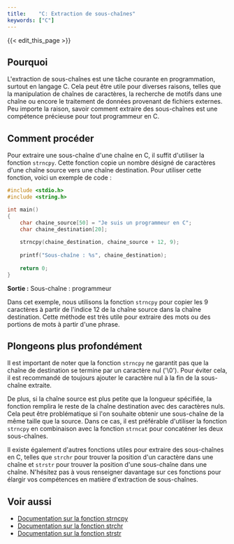 ```yaml
---
title:    "C: Extraction de sous-chaînes"
keywords: ["C"]
---
```


{{< edit_this_page >}}

## Pourquoi

L'extraction de sous-chaînes est une tâche courante en programmation, surtout en langage C. Cela peut être utile pour diverses raisons, telles que la manipulation de chaînes de caractères, la recherche de motifs dans une chaîne ou encore le traitement de données provenant de fichiers externes. Peu importe la raison, savoir comment extraire des sous-chaînes est une compétence précieuse pour tout programmeur en C.

## Comment procéder

Pour extraire une sous-chaîne d'une chaîne en C, il suffit d'utiliser la fonction `strncpy`. Cette fonction copie un nombre désigné de caractères d'une chaîne source vers une chaîne destination. Pour utiliser cette fonction, voici un exemple de code :

```C
#include <stdio.h>
#include <string.h>

int main()
{
    char chaine_source[50] = "Je suis un programmeur en C";
    char chaine_destination[20];
    
    strncpy(chaine_destination, chaine_source + 12, 9);
    
    printf("Sous-chaîne : %s", chaine_destination);
    
    return 0;
}
```

**Sortie :** Sous-chaîne : programmeur

Dans cet exemple, nous utilisons la fonction `strncpy` pour copier les 9 caractères à partir de l'indice 12 de la chaîne source dans la chaîne destination. Cette méthode est très utile pour extraire des mots ou des portions de mots à partir d'une phrase.

## Plongeons plus profondément

Il est important de noter que la fonction `strncpy` ne garantit pas que la chaîne de destination se termine par un caractère nul ('\0'). Pour éviter cela, il est recommandé de toujours ajouter le caractère nul à la fin de la sous-chaîne extraite.

De plus, si la chaîne source est plus petite que la longueur spécifiée, la fonction remplira le reste de la chaîne destination avec des caractères nuls. Cela peut être problématique si l'on souhaite obtenir une sous-chaîne de la même taille que la source. Dans ce cas, il est préférable d'utiliser la fonction `strncpy` en combinaison avec la fonction `strncat` pour concaténer les deux sous-chaînes.

Il existe également d'autres fonctions utiles pour extraire des sous-chaînes en C, telles que `strchr` pour trouver la position d'un caractère dans une chaîne et `strstr` pour trouver la position d'une sous-chaîne dans une chaîne. N'hésitez pas à vous renseigner davantage sur ces fonctions pour élargir vos compétences en matière d'extraction de sous-chaînes.

## Voir aussi

- [Documentation sur la fonction strncpy](https://www.tutorialspoint.com/c_standard_library/c_function_strncpy.htm)
- [Documentation sur la fonction strchr](https://www.tutorialspoint.com/c_standard_library/c_function_strchr.htm)
- [Documentation sur la fonction strstr](https://www.tutorialspoint.com/c_standard_library/c_function_strstr.htm)